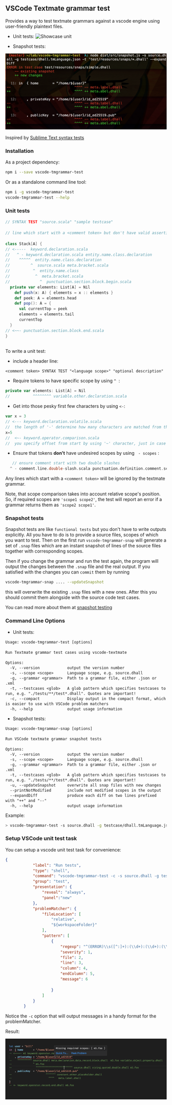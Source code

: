 ## VSCode Textmate grammar test

Provides a way to test textmate grammars against a vscode engine using user-friendly plaintext files.

* Unit tests:
![Showcase unit](images/showcase.gif?raw=true "unit test in action")

* Snapshot tests:

![Showcase snap](images/Snapshots.png "snapshots test in action")

Inspired by [Sublime Text syntax tests](https://www.sublimetext.com/docs/3/syntax.html#testing)


### Installation

As a project dependency:

```bash
npm i --save vscode-tmgrammar-test
```

Or as a standalone command line tool:

```bash
npm i -g vscode-tmgrammar-test
vscode-tmgrammar-test --help
```


### Unit tests

```scala
// SYNTAX TEST "source.scala" "sample testcase"

// line which start with a <comment token> but don't have valid assertions are ignored

class Stack[A] {
// <-----  keyword.declaration.scala
//   ^ - keyword.declaration.scala entity.name.class.declaration
//    ^^^^^  entity.name.class.declaration 
//         ^  source.scala meta.bracket.scala
//          ^  entity.name.class
//           ^  meta.bracket.scala
//             ^  punctuation.section.block.begin.scala
  private var elements: List[A] = Nil
    def push(x: A) { elements = x :: elements }
    def peek: A = elements.head
    def pop(): A = {
      val currentTop = peek
      elements = elements.tail
      currentTop
  }
// <~~- punctuation.section.block.end.scala
}
  
```

To write a unit test:

* include a header line:

```        
<comment token> SYNTAX TEST "<language scope>" "optional description"
```     

* Require tokens to have specific scope by using `^`&nbsp;&nbsp;:

```scala
private var elements: List[A] = Nil
//          ^^^^^^^^ variable.other.declaration.scala
```

* Get into those pesky first few characters by using `<-`:

```scala
var x = 3
// <--- keyword.declaration.volatile.scala
//  the length of '-' determine how many characters are matched from the start of the line
x=5
//  <~- keyword.operator.comparison.scala
//  you specify offset from start by using '~' character, just in case
```

* Ensure that tokens **don't** have undesired scopes by using&nbsp;&nbsp; `- scopes`&nbsp;:
```scala
   // ensure comment start with two double slashes 
  ^ - comment.line.double-slash.scala punctuation.definition.comment.scala 
```

Any lines which start with a `<comment token>` will be ignored by the textmate grammar.


Note, that scope comparison takes into account relative scope's position.
So, if required scopes are `'scope1 scope2'`, the test will report an error if a grammar returns them as `'scope2 scope1'`.

### Snapshot tests
Snapshot tests are like `functional tests` but you don't have to write outputs explicitly. 
All you have to do is to provide a source files, scopes of which you want to test. Then on 
the first run `vscode-tmgrammar-snap` will generate a set of `.snap` files which are an
instant snapshot of lines of the source files together with corresponding scopes.

Then if you change the grammar and run the test again, the program will output the changes between
the `.snap` file and the real output.
If you satisfied with the changes you can `commit` them by running
```bash
vscode-tmgrammar-snap .... --updateSnapshot
```
this will overwrite the existing `.snap` files with a new ones.
After this you should commit them alongside with the source code test cases.

You can read more about them at [snapshot testing](https://jestjs.io/docs/en/snapshot-testing)



### Command Line Options

* Unit tests:
```
Usage: vscode-tmgrammar-test [options]

Run Textmate grammar test cases using vscode-textmate

Options:
  -V, --version            output the version number
  -s, --scope <scope>      Language scope, e.g. source.dhall
  -g, --grammar <grammar>  Path to a grammar file, either .json or .xml
  -t, --testcases <glob>   A glob pattern which specifies testcases to run, e.g. "./tests/**/test*.dhall". Quotes are important!
  -c, --compact            Display output in the compact format, which is easier to use with VSCode problem matchers
  -h, --help               output usage information
```

* Snapshot tests:
```
Usage: vscode-tmgrammar-snap [options]

Run VSCode textmate grammar snapshot tests

Options:
  -V, --version            output the version number
  -s, --scope <scope>      Language scope, e.g. source.dhall
  -g, --grammar <grammar>  Path to a grammar file, either .json or .xml
  -t, --testcases <glob>   A glob pattern which specifies testcases to run, e.g. "./tests/**/test*.dhall". Quotes are important!
  -u, --updateSnapshot     overwrite all snap files with new changes
  --printNotModified       include not modified scopes in the output
  --expandDiff             produce each diff on two lines prefixed with "++" and "--"
  -h, --help               output usage information
```

Example:

```bash
> vscode-tmgrammar-test -s source.dhall -g testcase/dhall.tmLanguage.json -t "**/*.dhall"
```

### Setup VSCode unit test task

You can setup a vscode unit test task for convenience:

```json
{
            "label": "Run tests",
            "type": "shell",
            "command": "vscode-tmgrammar-test -c -s source.dhall -g testcase/dhall.tmLanguage.json -t \"**/*.dhall\"",
            "group": "test",
            "presentation": {
                "reveal": "always",
                "panel":"new"
            },
            "problemMatcher": {
                "fileLocation": [
                    "relative",
                    "${workspaceFolder}"
                ],
                "pattern": [
                    {
                        "regexp": "^(ERROR)\\s([^:]+):(\\d+):(\\d+):(\\d+)\\s(.*)$",
                        "severity": 1,
                        "file": 2,
                        "line": 3,
                        "column": 4,
                        "endColumn": 5,
                        "message": 6
                        
                    }
                ]
            }
        }
```

Notice the `-c` option that will output messages in a handy format for the problemMatcher.

Result:

![Error in the editor](images/error.in.editor.png?raw=true "Error in the editor")

